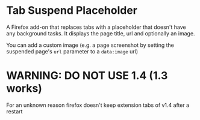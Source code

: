 # Tab Suspend Placeholder

A Firefox add-on that replaces tabs with a placeholder that doesn't have any background tasks. It displays the page title, url and optionally an image.

You can add a custom image (e.g. a page screenshot by setting the suspended page's `url` parameter to a `data:image` url)

# WARNING: DO NOT USE 1.4 (1.3 works)

For an unknown reason firefox doesn't keep extension tabs of v1.4 after a restart
